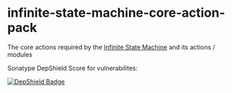 # infinite-state-machine-core-action-pack

The core actions required by the [Infinite State Machine](https://github.com/museadmin/infinite-state-machine) and its actions / modules

Sonatype DepShield Score for vulnerabilites: 

[![DepShield Badge](https://depshield.sonatype.org/badges/museadmin/infinite-state-machine-core-action-pack/depshield.svg)](https://depshield.github.io)
